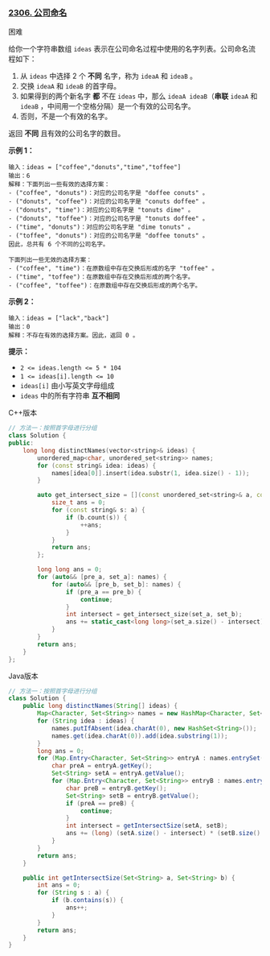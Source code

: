 ### [2306. 公司命名](https://leetcode.cn/problems/naming-a-company/)

困难

给你一个字符串数组 `ideas` 表示在公司命名过程中使用的名字列表。公司命名流程如下：

1. 从 `ideas` 中选择 2 个 **不同** 名字，称为 `ideaA` 和 `ideaB` 。
2. 交换 `ideaA` 和 `ideaB` 的首字母。
3. 如果得到的两个新名字 **都** 不在 `ideas` 中，那么 `ideaA ideaB`（**串联** `ideaA` 和 `ideaB` ，中间用一个空格分隔）是一个有效的公司名字。
4. 否则，不是一个有效的名字。

返回 **不同** 且有效的公司名字的数目。

**示例 1：**

```
输入：ideas = ["coffee","donuts","time","toffee"]
输出：6
解释：下面列出一些有效的选择方案：
- ("coffee", "donuts")：对应的公司名字是 "doffee conuts" 。
- ("donuts", "coffee")：对应的公司名字是 "conuts doffee" 。
- ("donuts", "time")：对应的公司名字是 "tonuts dime" 。
- ("donuts", "toffee")：对应的公司名字是 "tonuts doffee" 。
- ("time", "donuts")：对应的公司名字是 "dime tonuts" 。
- ("toffee", "donuts")：对应的公司名字是 "doffee tonuts" 。
因此，总共有 6 个不同的公司名字。

下面列出一些无效的选择方案：
- ("coffee", "time")：在原数组中存在交换后形成的名字 "toffee" 。
- ("time", "toffee")：在原数组中存在交换后形成的两个名字。
- ("coffee", "toffee")：在原数组中存在交换后形成的两个名字。
```

**示例 2：**

```
输入：ideas = ["lack","back"]
输出：0
解释：不存在有效的选择方案。因此，返回 0 。
```

**提示：**

- `2 <= ideas.length <= 5 * 104`
- `1 <= ideas[i].length <= 10`
- `ideas[i]` 由小写英文字母组成
- `ideas` 中的所有字符串 **互不相同**

C++版本

```c++
// 方法一：按照首字母进行分组
class Solution {
public:
    long long distinctNames(vector<string>& ideas) {
        unordered_map<char, unordered_set<string>> names;
        for (const string& idea: ideas) {
            names[idea[0]].insert(idea.substr(1, idea.size() - 1));
        }

        auto get_intersect_size = [](const unordered_set<string>& a, const unordered_set<string>& b) -> size_t {
            size_t ans = 0;
            for (const string& s: a) {
                if (b.count(s)) {
                    ++ans;
                }
            }
            return ans;
        };

        long long ans = 0;
        for (auto&& [pre_a, set_a]: names) {
            for (auto&& [pre_b, set_b]: names) {
                if (pre_a == pre_b) {
                    continue;
                }
                int intersect = get_intersect_size(set_a, set_b);
                ans += static_cast<long long>(set_a.size() - intersect) * (set_b.size() - intersect);
            }
        }
        return ans;
    }
};
```

Java版本

```java
// 方法一：按照首字母进行分组
class Solution {
    public long distinctNames(String[] ideas) {
        Map<Character, Set<String>> names = new HashMap<Character, Set<String>>();
        for (String idea : ideas) {
            names.putIfAbsent(idea.charAt(0), new HashSet<String>());
            names.get(idea.charAt(0)).add(idea.substring(1));
        }
        long ans = 0;
        for (Map.Entry<Character, Set<String>> entryA : names.entrySet()) {
            char preA = entryA.getKey();
            Set<String> setA = entryA.getValue();
            for (Map.Entry<Character, Set<String>> entryB : names.entrySet()) {
                char preB = entryB.getKey();
                Set<String> setB = entryB.getValue();
                if (preA == preB) {
                    continue;
                }
                int intersect = getIntersectSize(setA, setB);
                ans += (long) (setA.size() - intersect) * (setB.size() - intersect);
            }
        }
        return ans;
    }

    public int getIntersectSize(Set<String> a, Set<String> b) {
        int ans = 0;
        for (String s : a) {
            if (b.contains(s)) {
                ans++;
            }
        }
        return ans;
    }
}
```

